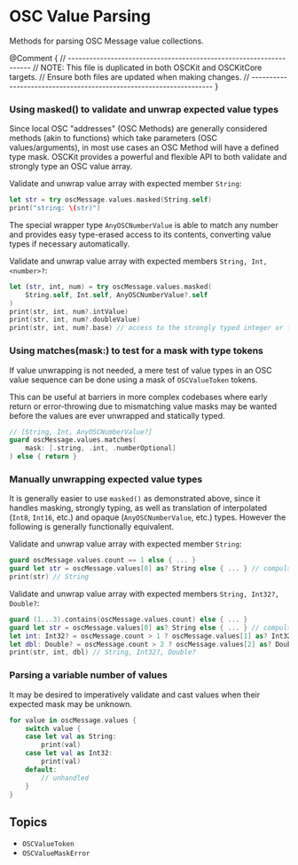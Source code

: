 # OSC Value Parsing

Methods for parsing OSC Message value collections.

@Comment {
    // -------------------------------------------------------------------
    // NOTE: This file is duplicated in both OSCKit and OSCKitCore targets.
    //         Ensure both files are updated when making changes.
    // -------------------------------------------------------------------
}

### Using masked() to validate and unwrap expected value types

Since local OSC "addresses" (OSC Methods) are generally considered methods (akin to functions) which take parameters (OSC values/arguments), in most use cases an OSC Method will have a defined type mask. OSCKit provides a powerful and flexible API to both validate and strongly type an OSC value array.

Validate and unwrap value array with expected member `String`:

```swift
let str = try oscMessage.values.masked(String.self)
print("string: \(str)")
```

The special wrapper type `AnyOSCNumberValue` is able to match any number and provides easy type-erased access to its contents, converting value types if necessary automatically.

Validate and unwrap value array with expected members `String, Int, <number>?`:

```swift
let (str, int, num) = try oscMessage.values.masked(
    String.self, Int.self, AnyOSCNumberValue?.self
)
print(str, int, num?.intValue)
print(str, int, num?.doubleValue)
print(str, int, num?.base) // access to the strongly typed integer or floating-point value
```

### Using matches(mask:) to test for a mask with type tokens

If value unwrapping is not needed, a mere test of value types in an OSC value sequence can be done using a mask of ``OSCValueToken`` tokens.

This can be useful at barriers in more complex codebases where early return or error-throwing due to mismatching value masks may be wanted before the values are ever unwrapped and statically typed.

```swift
// [String, Int, AnyOSCNumberValue?]
guard oscMessage.values.matches(
    mask: [.string, .int, .numberOptional]
) else { return }
```

### Manually unwrapping expected value types

It is generally easier to use `masked()` as demonstrated above, since it handles masking, strongly typing, as well as translation of interpolated (`Int8`, `Int16`, etc.) and opaque (`AnyOSCNumberValue`, etc.) types. However the following is generally functionally equivalent.

Validate and unwrap value array with expected member `String`:

```swift
guard oscMessage.values.count == 1 else { ... }
guard let str = oscMessage.values[0] as? String else { ... } // compulsory
print(str) // String
```

Validate and unwrap value array with expected members `String, Int32?, Double?`:

```swift
guard (1...3).contains(oscMessage.values.count) else { ... }
guard let str = oscMessage.values[0] as? String else { ... } // compulsory
let int: Int32? = oscMessage.count > 1 ? oscMessage.values[1] as? Int32 : nil // optional
let dbl: Double? = oscMessage.count > 2 ? oscMessage.values[2] as? Double : nil // optional
print(str, int, dbl) // String, Int32?, Double?
```

### Parsing a variable number of values

It may be desired to imperatively validate and cast values when their expected mask may be unknown.

```swift
for value in oscMessage.values {
    switch value {
    case let val as String:
        print(val)
    case let val as Int32:
        print(val)
    default:
        // unhandled
    }
}
```

## Topics

- ``OSCValueToken``
- ``OSCValueMaskError``
